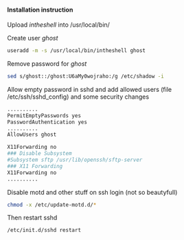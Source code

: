 
#### Installation instruction
Upload _intheshell_ into /usr/local/bin/

Create user *ghost*
```sh
useradd -m -s /usr/local/bin/intheshell ghost
```
Remove password for _ghost_
```sh
sed s/ghost::/ghost:U6aMy0wojraho:/g /etc/shadow -i
```
Allow empty password in sshd and add allowed users (file /etc/ssh/sshd_config)
and some security changes
```sh
..........
PermitEmptyPasswords yes
PasswordAuthentication yes
..........
AllowUsers ghost

X11Forwarding no
### Disable Subsystem
#Subsystem sftp /usr/lib/openssh/sftp-server
### X11 Forwarding
X11Forwarding no
..........
```

Disable motd and other stuff on ssh login (not so beautyfull)
```sh
chmod -x /etc/update-motd.d/*
```

Then restart sshd
```sh
/etc/init.d/sshd restart
```
